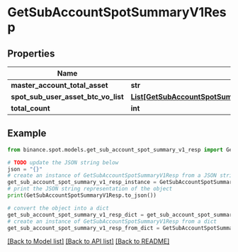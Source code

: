 # GetSubAccountSpotSummaryV1Resp


## Properties

Name | Type | Description | Notes
------------ | ------------- | ------------- | -------------
**master_account_total_asset** | **str** |  | [optional] 
**spot_sub_user_asset_btc_vo_list** | [**List[GetSubAccountSpotSummaryV1RespSpotSubUserAssetBtcVoListInner]**](GetSubAccountSpotSummaryV1RespSpotSubUserAssetBtcVoListInner.md) |  | [optional] 
**total_count** | **int** |  | [optional] 

## Example

```python
from binance.spot.models.get_sub_account_spot_summary_v1_resp import GetSubAccountSpotSummaryV1Resp

# TODO update the JSON string below
json = "{}"
# create an instance of GetSubAccountSpotSummaryV1Resp from a JSON string
get_sub_account_spot_summary_v1_resp_instance = GetSubAccountSpotSummaryV1Resp.from_json(json)
# print the JSON string representation of the object
print(GetSubAccountSpotSummaryV1Resp.to_json())

# convert the object into a dict
get_sub_account_spot_summary_v1_resp_dict = get_sub_account_spot_summary_v1_resp_instance.to_dict()
# create an instance of GetSubAccountSpotSummaryV1Resp from a dict
get_sub_account_spot_summary_v1_resp_from_dict = GetSubAccountSpotSummaryV1Resp.from_dict(get_sub_account_spot_summary_v1_resp_dict)
```
[[Back to Model list]](../README.md#documentation-for-models) [[Back to API list]](../README.md#documentation-for-api-endpoints) [[Back to README]](../README.md)


